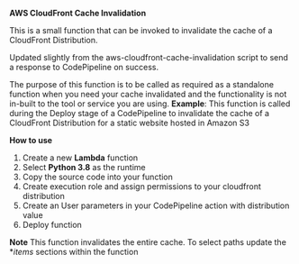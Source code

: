 **AWS CloudFront Cache Invalidation**

This is a small function that can be invoked to invalidate the cache of a CloudFront Distribution.

Updated slightly from the aws-cloudfront-cache-invalidation script to send a response to CodePipeline on success.

The purpose of this function is to be called as required as a standalone function when you need your cache invalidated and the functionality is not in-built to the tool or service you are using.
**Example**: This function is called during the Deploy stage of a CodePipeline to invalidate the cache of a CloudFront Distribution for a static website hosted in Amazon S3

**How to use**
1. Create a new **Lambda** function
2. Select **Python 3.8** as the runtime
3. Copy the source code into your function
4. Create execution role and assign permissions to your cloudfront distribution
5. Create an User parameters in your CodePipeline action with distribution value
6. Deploy function


**Note**
This function invalidates the entire cache. To select paths update the **items* sections within the function
